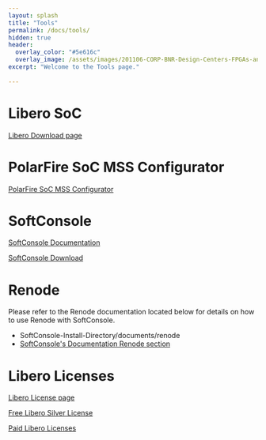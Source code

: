 ```yaml
---
layout: splash
title: "Tools"
permalink: /docs/tools/
hidden: true
header:
  overlay_color: "#5e616c"
  overlay_image: /assets/images/201106-CORP-BNR-Design-Centers-FPGAs-and-plds-Banner-2880x280.jpg
excerpt: "Welcome to the Tools page."
     
---
```


# Libero SoC 
[Libero Download page](https://www.microsemi.com/product-directory/design-resources/1750-libero-soc#downloads)

# PolarFire SoC MSS Configurator 
[PolarFire SoC MSS Configurator](https://www.microsemi.com/product-directory/soc-design-tools/5587-pfsoc-mss-configurator-tool#downloads)

# SoftConsole
[SoftConsole Documentation](https://mi-v-ecosystem.github.io/SoftConsole-Documentation/)

[SoftConsole Download](https://www.microchip.com/en-us/products/fpgas-and-plds/fpga-and-soc-design-tools/programming-and-debug/softconsole)

# Renode
Please refer to the Renode documentation located below for details on how to use Renode with SoftConsole.

* SoftConsole-Install-Directory/documents/renode
* [SoftConsole's Documentation Renode section](https://mi-v-ecosystem.github.io/SoftConsole-Documentation/SoftConsole-v2021.3/using_softconsole/renode.html)


# Libero Licenses 
[Libero License page](https://www.microsemi.com/product-directory/design-resources/1711-licensing#overview)

[Free Libero Silver License](https://soc.microsemi.com/portal/default.aspx?r=1)

[Paid Libero Licenses](https://soc.microsemi.com/portal/default.aspx?r=1)

